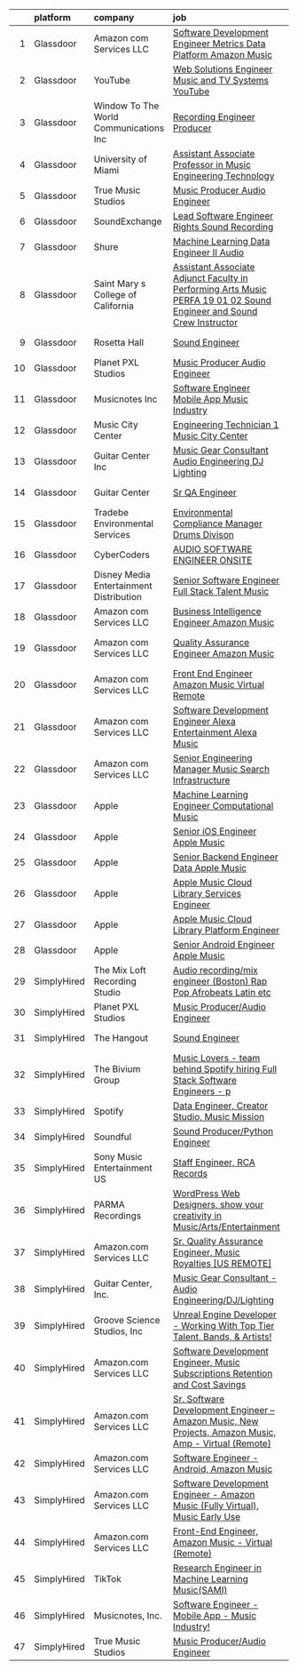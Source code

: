 

|    | platform    | company                                   | job                                                                                                                                                                                                                                                                                                                                                                                                                                                                                                                                                                                                                                                                                                                                                                                                                                                                                                                                                                                                                                                                                                                                                                                                                                                                                                                                                                               | update_time   | location                |
|---:|:------------|:------------------------------------------|:----------------------------------------------------------------------------------------------------------------------------------------------------------------------------------------------------------------------------------------------------------------------------------------------------------------------------------------------------------------------------------------------------------------------------------------------------------------------------------------------------------------------------------------------------------------------------------------------------------------------------------------------------------------------------------------------------------------------------------------------------------------------------------------------------------------------------------------------------------------------------------------------------------------------------------------------------------------------------------------------------------------------------------------------------------------------------------------------------------------------------------------------------------------------------------------------------------------------------------------------------------------------------------------------------------------------------------------------------------------------------------|:--------------|:------------------------|
|  1 | Glassdoor   | Amazon com Services LLC                   | [Software Development Engineer  Metrics   Data Platform   Amazon Music](https://www.glassdoor.com/partner/jobListing.htm?pos=117&ao=1136043&s=58&guid=00000181f65a963cbb4e2a5f4a0a6931&src=GD_JOB_AD&t=SR&vt=w&cs=1_1fd37f38&cb=1657695541346&jobListingId=1007974314730&jrtk=3-0-1g7r5l5nu2ff8001-1g7r5l5ocg4e4800-6513c17ea0f11d07-)                                                                                                                                                                                                                                                                                                                                                                                                                                                                                                                                                                                                                                                                                                                                                                                                                                                                                                                                                                                                                                            | 12d           | San Francisco, CA       |
|  2 | Glassdoor   | YouTube                                   | [Web Solutions Engineer  Music and TV Systems  YouTube](https://www.glassdoor.com/partner/jobListing.htm?pos=113&ao=1136043&s=58&guid=00000181f65a963cbb4e2a5f4a0a6931&src=GD_JOB_AD&t=SR&vt=w&cs=1_6b8334d3&cb=1657695541346&jobListingId=1007998096861&jrtk=3-0-1g7r5l5nu2ff8001-1g7r5l5ocg4e4800-d5845c0fb7c9ed59-)                                                                                                                                                                                                                                                                                                                                                                                                                                                                                                                                                                                                                                                                                                                                                                                                                                                                                                                                                                                                                                                            | 1d            | New York, NY            |
|  3 | Glassdoor   | Window To The World Communications  Inc   | [Recording Engineer Producer](https://www.glassdoor.com/partner/jobListing.htm?pos=118&ao=1136043&s=58&guid=00000181f65a963cbb4e2a5f4a0a6931&src=GD_JOB_AD&t=SR&vt=w&cs=1_b05b0c47&cb=1657695541346&jobListingId=1007997873638&jrtk=3-0-1g7r5l5nu2ff8001-1g7r5l5ocg4e4800-a3dc1a1154d3f9cb-)                                                                                                                                                                                                                                                                                                                                                                                                                                                                                                                                                                                                                                                                                                                                                                                                                                                                                                                                                                                                                                                                                      | 1d            | Chicago, IL             |
|  4 | Glassdoor   | University of Miami                       | [Assistant Associate Professor in Music Engineering Technology](https://www.glassdoor.com/partner/jobListing.htm?pos=119&ao=1136043&s=58&guid=00000181f65a963cbb4e2a5f4a0a6931&src=GD_JOB_AD&t=SR&vt=w&cs=1_34312bf3&cb=1657695541346&jobListingId=1007993452498&jrtk=3-0-1g7r5l5nu2ff8001-1g7r5l5ocg4e4800-dde728ddebd7cd2b-)                                                                                                                                                                                                                                                                                                                                                                                                                                                                                                                                                                                                                                                                                                                                                                                                                                                                                                                                                                                                                                                    | 4d            | Coral Gables, FL        |
|  5 | Glassdoor   | True Music Studios                        | [Music Producer Audio Engineer](https://www.glassdoor.com/partner/jobListing.htm?pos=104&ao=1110586&s=58&guid=00000181f65a963cbb4e2a5f4a0a6931&src=GD_JOB_AD&t=SR&vt=w&ea=1&cs=1_7279a2c8&cb=1657695541345&jobListingId=1007982844153&cpc=A65DF3A704A48F9B&jrtk=3-0-1g7r5l5nu2ff8001-1g7r5l5ocg4e4800-e9ad603f9e1e1b90--6NYlbfkN0Cclaa377q9GeGOs9YARfq_eCDzB33vFgKlz5yYjo8czEdQQh3p8lYfEptMOoQyBJ7vsIfvVrQSJWNSSVEZI10H-7dZwhNuTLvz-qEP_0j4K4QBnJ4CqLCnpYSlWHbBS4qIZQgqN5MCnUg--oZJjHYXCubqSoCaROBEaetwyPCIiDI7YfS0l3UIgBx9lj3JYF0Tm2B1dQF5ODT-iBa-PTeYFq-RUooMTrkGOLiPGEYb8UfNWge47Hae4MdvThTx17fIP_Idx8lmNaRIbgkRC-8ybdC2816XdBaW3ry-YXdJpumpbhK4aoeIuIF0VPprqAhPOqORNN3kWF0fuM3jBAaBCDL9sWK_hMOatEQFafgIkSUsrgDE1kmWsLBsoATO6hT6CxPm-ov0bneEwP_5s55RVrSRduq94FWcx9V-CtR_ChokTK6mlMpdKLfYqMZujsbvXo6s_PIc3afSlqZzLPNH-IpUz9sLOxBYDHIGZQR-T7alck8ASkWzLef3Gj8_ILdCZFNM_Aq7GQ%3D%3D)                                                                                                                                                                                                                                                                                                                                                                                                                                                                                              | 8d            | Smithfield, RI          |
|  6 | Glassdoor   | SoundExchange                             | [Lead Software Engineer  Rights Sound Recording ](https://www.glassdoor.com/partner/jobListing.htm?pos=125&ao=1136043&s=58&guid=00000181f65a963cbb4e2a5f4a0a6931&src=GD_JOB_AD&t=SR&vt=w&ea=1&cs=1_62d4710f&cb=1657695541347&jobListingId=1007985084763&jrtk=3-0-1g7r5l5nu2ff8001-1g7r5l5ocg4e4800-7962e222d9be0501-)                                                                                                                                                                                                                                                                                                                                                                                                                                                                                                                                                                                                                                                                                                                                                                                                                                                                                                                                                                                                                                                             | 7d            | Remote                  |
|  7 | Glassdoor   | Shure                                     | [Machine Learning Data Engineer II  Audio ](https://www.glassdoor.com/partner/jobListing.htm?pos=122&ao=1136043&s=58&guid=00000181f65a963cbb4e2a5f4a0a6931&src=GD_JOB_AD&t=SR&vt=w&cs=1_82d24405&cb=1657695541347&jobListingId=1007971074899&jrtk=3-0-1g7r5l5nu2ff8001-1g7r5l5ocg4e4800-275af2a80abb2847-)                                                                                                                                                                                                                                                                                                                                                                                                                                                                                                                                                                                                                                                                                                                                                                                                                                                                                                                                                                                                                                                                        | 13d           | Niles, IL               |
|  8 | Glassdoor   | Saint Mary s College of California        | [Assistant Associate Adjunct Faculty in Performing Arts  Music  PERFA 19 01 02  Sound Engineer and Sound Crew Instructor](https://www.glassdoor.com/partner/jobListing.htm?pos=123&ao=1136043&s=58&guid=00000181f65a963cbb4e2a5f4a0a6931&src=GD_JOB_AD&t=SR&vt=w&cs=1_55a4053f&cb=1657695541347&jobListingId=1008000807189&jrtk=3-0-1g7r5l5nu2ff8001-1g7r5l5ocg4e4800-8300eac0aae2c22e-)                                                                                                                                                                                                                                                                                                                                                                                                                                                                                                                                                                                                                                                                                                                                                                                                                                                                                                                                                                                          | 24h           | Moraga, CA              |
|  9 | Glassdoor   | Rosetta Hall                              | [Sound Engineer](https://www.glassdoor.com/partner/jobListing.htm?pos=121&ao=1136043&s=58&guid=00000181f65a963cbb4e2a5f4a0a6931&src=GD_JOB_AD&t=SR&vt=w&ea=1&cs=1_1a270c5e&cb=1657695541346&jobListingId=1007987809960&jrtk=3-0-1g7r5l5nu2ff8001-1g7r5l5ocg4e4800-1a75c061bb43275b-)                                                                                                                                                                                                                                                                                                                                                                                                                                                                                                                                                                                                                                                                                                                                                                                                                                                                                                                                                                                                                                                                                              | 6d            | Boulder, CO             |
| 10 | Glassdoor   | Planet PXL Studios                        | [Music Producer Audio Engineer](https://www.glassdoor.com/partner/jobListing.htm?pos=111&ao=1136043&s=58&guid=00000181f65a963cbb4e2a5f4a0a6931&src=GD_JOB_AD&t=SR&vt=w&ea=1&cs=1_327e474c&cb=1657695541345&jobListingId=1007994583172&jrtk=3-0-1g7r5l5nu2ff8001-1g7r5l5ocg4e4800-2cc3cb251f1ef4b3-)                                                                                                                                                                                                                                                                                                                                                                                                                                                                                                                                                                                                                                                                                                                                                                                                                                                                                                                                                                                                                                                                               | 3d            | Atlanta, GA             |
| 11 | Glassdoor   | Musicnotes  Inc                           | [Software Engineer   Mobile App   Music Industry ](https://www.glassdoor.com/partner/jobListing.htm?pos=101&ao=1110586&s=58&guid=00000181f65a963cbb4e2a5f4a0a6931&src=GD_JOB_AD&t=SR&vt=w&ea=1&cs=1_98e84c2f&cb=1657695541344&jobListingId=1007987824386&cpc=AF1E4A3695F490BE&jrtk=3-0-1g7r5l5nu2ff8001-1g7r5l5ocg4e4800-1b6a51fd5f23768c--6NYlbfkN0AzOvrGu_UugWgn3GqKRF9Dlu_Ew02IZ-2nOt7BxrJX_Sm7R0sRpg5LX2Nb3ovUgcnYc73xOuf68REcZa0Kn_pzjf71i3a3pP6O3dW382joGQgFGzVVVYzqps2-IhRZniP29t4VAJTZQ8QHqrseZo7y6MDfGq9xc5RAMu-9A1PJgbPLImkvemHIW5-Fnh5dMPYN13mWmlHv5Vz3leRC1IUmyniMV0QVPJPuYsDM5DDyBvxfF4bX_WAyedLiu_cpE6F-MIh3fzUT2699ztt8S5sGU2-1puh4dFbZQTYjQm-zssHa4oOK_JJj4uQPaVNIGwkatoVFYcZiPOd5QfOnSLMLZvvOA8C8_f5cLYdH1qqjzT5QUqLYTfbQn3OHCccCP6420pKkJE75Ant0ljfzG5Nlc65bmpVjSrS-FC-Ialf5cllXqNayGJhgRhco4pZwVAVCIGZe5jg6tkCn7Dq5_VpFO6gqgS9QrxZPDKPchpsSWG6JSqRS5VthisLcb2XPp4heTzQhhsyPAc4x8qgGFExiuGd7qQkTRt0%3D)                                                                                                                                                                                                                                                                                                                                                                                                                                                         | 6d            | Madison, WI             |
| 12 | Glassdoor   | Music City Center                         | [Engineering Technician 1   Music City Center](https://www.glassdoor.com/partner/jobListing.htm?pos=127&ao=1136043&s=58&guid=00000181f65a963cbb4e2a5f4a0a6931&src=GD_JOB_AD&t=SR&vt=w&cs=1_1d56655c&cb=1657695541347&jobListingId=1008000412284&jrtk=3-0-1g7r5l5nu2ff8001-1g7r5l5ocg4e4800-2186962e6df4a278-)                                                                                                                                                                                                                                                                                                                                                                                                                                                                                                                                                                                                                                                                                                                                                                                                                                                                                                                                                                                                                                                                     | 24h           | Nashville, TN           |
| 13 | Glassdoor   | Guitar Center  Inc                        | [Music Gear Consultant   Audio Engineering DJ Lighting](https://www.glassdoor.com/partner/jobListing.htm?pos=103&ao=1110586&s=58&guid=00000181f65a963cbb4e2a5f4a0a6931&src=GD_JOB_AD&t=SR&vt=w&ea=1&cs=1_70eafab0&cb=1657695541345&jobListingId=1007977613458&cpc=022796DF6CE1C9E6&jrtk=3-0-1g7r5l5nu2ff8001-1g7r5l5ocg4e4800-581e8f2fb3f00138--6NYlbfkN0B-XkD931Z_CfTt1xk_J8Xb09JRPDG-yzCpVixI3vwp10mNhCF8nhCZPG4aROChdzgkR2-Flt9Mfmw6orsD9pu5-Wdj8V0pQXTUT-xZi8cwCc3adf9snIYkQOzb6ADPovnPR6yQ-Us9QOi4ilUyFghRQ3Yb-4XqHqQnJOVT3m0suo9LV4Dvc7cqMyzmtBW1DfrWqaZil3OmjZS81Qv9JI0iGoaaTbRnQM4AsK7iLGmS9CFlTajPE-k44ofaeeJKe4PnaISaO2Z6fEPxP69Flk88KV_V-D85kzJSInmcT-aP24JlBBWGyyIsBoIqxNwK16furnggckARqhSVWVQvmFmYjMGHs7PNq5pqD0J3ZyLM9ddSbXl-yaof4B8aBHtgfpdJ1e5cMgXXjB0HZ8KTQrpiH1KXFd0eJCIRgzOclOY-b6pmeMArk_TFAArBwg2ySmTPXqcjcsmojmXAK-8XDojMR4hLbv8mVMD_aaQ8kXTueQMYW5KtZ6PhhSjT-6-V5-ztvPeJf-9lV0TkkNmKnmczMxDu-xSZ89CJA6Ua2cTkng%3D%3D)                                                                                                                                                                                                                                                                                                                                                                                                                                      | 11d           | Nashville, TN           |
| 14 | Glassdoor   | Guitar Center                             | [Sr  QA Engineer](https://www.glassdoor.com/partner/jobListing.htm?pos=124&ao=1136043&s=58&guid=00000181f65a963cbb4e2a5f4a0a6931&src=GD_JOB_AD&t=SR&vt=w&cs=1_e9f5c5ff&cb=1657695541347&jobListingId=1007993260702&jrtk=3-0-1g7r5l5nu2ff8001-1g7r5l5ocg4e4800-89007a3c6437a4ea-)                                                                                                                                                                                                                                                                                                                                                                                                                                                                                                                                                                                                                                                                                                                                                                                                                                                                                                                                                                                                                                                                                                  | 4d            | Frederick, MD           |
| 15 | Glassdoor   | Tradebe Environmental Services            | [Environmental Compliance Manager   Drums Divison](https://www.glassdoor.com/partner/jobListing.htm?pos=128&ao=1136043&s=58&guid=00000181f65a963cbb4e2a5f4a0a6931&src=GD_JOB_AD&t=SR&vt=w&ea=1&cs=1_696a6e38&cb=1657695541347&jobListingId=1007970880554&jrtk=3-0-1g7r5l5nu2ff8001-1g7r5l5ocg4e4800-cf13d70524adebc5-)                                                                                                                                                                                                                                                                                                                                                                                                                                                                                                                                                                                                                                                                                                                                                                                                                                                                                                                                                                                                                                                            | 13d           | Millington, TN          |
| 16 | Glassdoor   | CyberCoders                               | [AUDIO SOFTWARE ENGINEER   ONSITE](https://www.glassdoor.com/partner/jobListing.htm?pos=109&ao=1110586&s=58&guid=00000181f65a963cbb4e2a5f4a0a6931&src=GD_JOB_AD&t=SR&vt=w&ea=1&cs=1_c51d27ad&cb=1657695541346&jobListingId=1007994357075&cpc=654405A9B1E0A9F5&jrtk=3-0-1g7r5l5nu2ff8001-1g7r5l5ocg4e4800-d349d29470b0b9ea--6NYlbfkN0CpFJQzrgRR8WqXWK1qKKEqALWJw739KlKqr2H-MSI4eoBlI4EFrmor2FYZMP3muM12TYa1eX62s1as4sK1KBTxr7YSd4bzuOXXHol3SLNurbn9w4z2H36guxaaWjyQPw-5kLAZ4DZaNeXmMNIRg9PN3FTIKdq4p4FV0c0CK18YWeOoDxnbQhZ4Yf3eTOeVQMk4xi7CXFJ77ucoKNSvEgXLkBGFE7LASJpuZvsOSypG6QFa2WXMuDUJrsoghaI2NA8RtE_yDNX0ZfqqPeVyMo6OvLs6Jd9N281hRBosG-BvCIROISg1dEu98bStyHmWhgybOAUkB44Yu4CnoJUNItTyXuPEsCZVrMVwUpYqGaj0qpXO4b-QK4N3KSr-JztdQ9lO7jmGYxeT_QcB9mH-R--iy_rJbjshmIwpuyTEyE-_ZElC96366Z7pM6FhGBJ5m7SFHwmEEbJlO6pAX405kSiIvQfGWmmYr2WKhbBvx3q0sw8-OSz0FCP9-oxCK40VWmQ7yrO0egXwKXx574vxF9vlU8BPyNZrMjUU563fQTwZxuJ3ESK-mIuS5r6OEGmcMU5mBpQ-sSZ2mVS5_QPM3gmTu7UvgmUIPGKw8MKSgPsgt9PmF_G8zVOdA4p4TEpS7EGBAtGFRbu5bgXOKbK-Q429Qst5x2cwY6EhAPtqFTta-i9V_k2qCqBixb4NloX_Z-MQRqwLHDFyg_cp3C6NxNc43rhQRiPtr7_GuaKE8QLVwsVhSiEmGh3BVNoIo3KwGGGxcV2BQAxZQqgrPNCIqUpexJGZyGdDO4esPbHKi3Y8psiU1amLpPfbaiqrZjgu1rvKFpVLFzjmvJDWCehLIz5HwAQliV86zfeCZUqf5hQr9qffNCVQUSJnrjlQa-OK5vPB0heqtx1jExIFvo5f-vWm4jbfDBusTZVjo3wWT5_nwQcotFPG86chEyG-q00iM-sqj9_bHq6VoazCFTktlQUb-l-OwgRZmhc%3D)         | 3d            | San Jose, CA            |
| 17 | Glassdoor   | Disney Media   Entertainment Distribution | [Senior Software Engineer  Full Stack   Talent   Music](https://www.glassdoor.com/partner/jobListing.htm?pos=120&ao=1136043&s=58&guid=00000181f65a963cbb4e2a5f4a0a6931&src=GD_JOB_AD&t=SR&vt=w&cs=1_bdeb7d6d&cb=1657695541346&jobListingId=1007989924594&jrtk=3-0-1g7r5l5nu2ff8001-1g7r5l5ocg4e4800-728e65fc6a8cb306-)                                                                                                                                                                                                                                                                                                                                                                                                                                                                                                                                                                                                                                                                                                                                                                                                                                                                                                                                                                                                                                                            | 5d            | Glendale, CA            |
| 18 | Glassdoor   | Amazon com Services LLC                   | [Business Intelligence Engineer  Amazon Music](https://www.glassdoor.com/partner/jobListing.htm?pos=115&ao=1136043&s=58&guid=00000181f65a963cbb4e2a5f4a0a6931&src=GD_JOB_AD&t=SR&vt=w&cs=1_769837c6&cb=1657695541346&jobListingId=1007971263077&jrtk=3-0-1g7r5l5nu2ff8001-1g7r5l5ocg4e4800-5bd6390416243998-)                                                                                                                                                                                                                                                                                                                                                                                                                                                                                                                                                                                                                                                                                                                                                                                                                                                                                                                                                                                                                                                                     | 13d           | Seattle, WA             |
| 19 | Glassdoor   | Amazon com Services LLC                   | [Quality Assurance Engineer   Amazon Music](https://www.glassdoor.com/partner/jobListing.htm?pos=112&ao=1136043&s=58&guid=00000181f65a963cbb4e2a5f4a0a6931&src=GD_JOB_AD&t=SR&vt=w&cs=1_e4a977d4&cb=1657695541345&jobListingId=1007994106343&jrtk=3-0-1g7r5l5nu2ff8001-1g7r5l5ocg4e4800-08f1f918b3f4fc8f-)                                                                                                                                                                                                                                                                                                                                                                                                                                                                                                                                                                                                                                                                                                                                                                                                                                                                                                                                                                                                                                                                        | 3d            | San Francisco, CA       |
| 20 | Glassdoor   | Amazon com Services LLC                   | [Front End Engineer  Amazon Music   Virtual  Remote ](https://www.glassdoor.com/partner/jobListing.htm?pos=110&ao=1136043&s=58&guid=00000181f65a963cbb4e2a5f4a0a6931&src=GD_JOB_AD&t=SR&vt=w&cs=1_79e71bbd&cb=1657695541345&jobListingId=1007994108438&jrtk=3-0-1g7r5l5nu2ff8001-1g7r5l5ocg4e4800-76c2dc44b4f5d9a5-)                                                                                                                                                                                                                                                                                                                                                                                                                                                                                                                                                                                                                                                                                                                                                                                                                                                                                                                                                                                                                                                              | 3d            | Arizona                 |
| 21 | Glassdoor   | Amazon com Services LLC                   | [Software Development Engineer  Alexa Entertainment  Alexa Music](https://www.glassdoor.com/partner/jobListing.htm?pos=116&ao=1136043&s=58&guid=00000181f65a963cbb4e2a5f4a0a6931&src=GD_JOB_AD&t=SR&vt=w&cs=1_dd7e8932&cb=1657695541348&jobListingId=1008000802033&jrtk=3-0-1g7r5l5nu2ff8001-1g7r5l5ocg4e4800-12e09cf11647cb8a-)                                                                                                                                                                                                                                                                                                                                                                                                                                                                                                                                                                                                                                                                                                                                                                                                                                                                                                                                                                                                                                                  | 24h           | Remote                  |
| 22 | Glassdoor   | Amazon com Services LLC                   | [Senior Engineering Manager   Music Search Infrastructure](https://www.glassdoor.com/partner/jobListing.htm?pos=126&ao=1136043&s=58&guid=00000181f65a963cbb4e2a5f4a0a6931&src=GD_JOB_AD&t=SR&vt=w&cs=1_fb2afc28&cb=1657695541347&jobListingId=1007985414231&jrtk=3-0-1g7r5l5nu2ff8001-1g7r5l5ocg4e4800-3dff316a9fabb990-)                                                                                                                                                                                                                                                                                                                                                                                                                                                                                                                                                                                                                                                                                                                                                                                                                                                                                                                                                                                                                                                         | 7d            | San Francisco, CA       |
| 23 | Glassdoor   | Apple                                     | [Machine Learning Engineer  Computational Music](https://www.glassdoor.com/partner/jobListing.htm?pos=114&ao=1136043&s=58&guid=00000181f65a963cbb4e2a5f4a0a6931&src=GD_JOB_AD&t=SR&vt=w&cs=1_a2b8769e&cb=1657695541346&jobListingId=1007979225854&jrtk=3-0-1g7r5l5nu2ff8001-1g7r5l5ocg4e4800-67f1049acc28ea52-)                                                                                                                                                                                                                                                                                                                                                                                                                                                                                                                                                                                                                                                                                                                                                                                                                                                                                                                                                                                                                                                                   | 10d           | Portland, OR            |
| 24 | Glassdoor   | Apple                                     | [Senior iOS Engineer   Apple Music](https://www.glassdoor.com/partner/jobListing.htm?pos=106&ao=1110586&s=58&guid=00000181f65a963cbb4e2a5f4a0a6931&src=GD_JOB_AD&t=SR&vt=w&cs=1_1e527c3f&cb=1657695541345&jobListingId=1007994891586&cpc=654405A9B1E0A9F5&jrtk=3-0-1g7r5l5nu2ff8001-1g7r5l5ocg4e4800-ecad81cf1e388ff3--6NYlbfkN0BvKrLyj5gPmtZO9T8euul8TCxuuKNOtzRJOomxnwSEodTz2Bc-sPZlFpP0h5lDivrE1d7ke90JG_vI_uX6uDtmk0cpKY0apK6V6rR_oMU1vOkytgAsKl4GKS_vC3uQJq4-UZPKUc1r20tBgs9AFIDyHqEjH1eevIelxLxLjGE3ge4aS967HUDhVWbUXNFn6UY_vGJCEoZB5H1OMlY-PRbNOTPchZaWSdoFe01CyC3ePLaLxvIqyDsYi0Tg69SuQD62ZCSbGEyqSAs2NKxD4DDWgX2fBoQZeGeHtlb_boGasV7eswaMyXYNAHQfIT0BZXYxtygTEDNkIGZkfIbfU6oT4ggZ6drccQlY494h7amPOWq0rfdQV5N0H2qE0T7izwBfiPcWsP2i4_cAToTO5eYVCahazPnRmWz0rsk4VCmPz0_rQSB1tjlzOK-eqVO7Mmi9cagS7VX8j1mgcxS6GV_zrJ54n1lcnpE6NA_SbMdOhnMJ520Mik0aO6nIzBCo7yRMCd7B-sb9VIwq3O7N3Xw7MJLjSNTv5BtYRhuP3We1_EIww2VEFvvho0xfHpINQKSNOqxBxsBSXn6HcuVa6RXJo_Mp-oTvTYTTwSdFrS3YhYthA8VM5V7fYX8wY1b66SHutOgLsq0TAxemVLEkZCQuIQK-e3gpDHeAv4jlAYMH04Uvupv0DemsBsV3S9T-hvknFtOCzdhlsqq0K_pfjBo8yCwQBogN0a6XoNj35EdSeLcm4NFmAp56WxyknxX9xMLuGA4SM8jl_dPCtuvh7KGpw0tBvMkO5r8g9TI9ECc_pBFdb8o9GNHDCld_UNH-Iyxxf-foS6ACACIWdYIG-4S6Ea4wsbn1_4cWuxOxXqw-7fq3hl3yHUOxs4YUhtvMGVXx3WOczRpZ8-3y-glwyrB1tnqovt06mOW8AKEQrl2qvJi4p02UrTwgXraravVWYYce2zVzsB_kfkphkpigWxzy)                           | 3d            | New York, NY            |
| 25 | Glassdoor   | Apple                                     | [Senior Backend Engineer Data   Apple Music](https://www.glassdoor.com/partner/jobListing.htm?pos=105&ao=1110586&s=58&guid=00000181f65a963cbb4e2a5f4a0a6931&src=GD_JOB_AD&t=SR&vt=w&cs=1_1e01828f&cb=1657695541345&jobListingId=1007994891330&cpc=451933188B21919D&jrtk=3-0-1g7r5l5nu2ff8001-1g7r5l5ocg4e4800-0ce79601b9281ec2--6NYlbfkN0BvKrLyj5gPmtZO9T8euul8TCxuuKNOtzRJOomxnwSEodTz2Bc-sPZlC5mDe-NOaJgi_TbeDhSfOXu5w8ojjHHhp_6WQU8mvyxBSQeFOStLLK2k7Txtyyy1_IF8RGyx1aW-faURY-H9xkbGBQYI4dBC5QRjPnbA-ctd-ZqEmYHg3oi4YtV17X-IzegEzIoXe2hzKY0B8OhOtGpNhPkFaYrAH-bE0U5hWxv_zc8Gus7StZ-TVNUXw8gAzgEvsWfj_ug8p9oUYG2Z0YOo2LA2pyFRqWufRkkwda6Rdr7GWKIemMS8XFIJzgMsls7aL_6ygSJXbgY-EHegF05LuU5an1iWxpO66FAbg1VKZyOfMneod4AF4zvvqlSsiq5NiO6eWVJwxgsr_cI0bu8EM_HKbutLSqPI3SbpuAnsxOgZlRwfImaFTX6HMulDoAb4wNb1eQewwySbrxZz1EUas3AIecS2aTEkvF6ehfCyJT7KP7fhqKmcTORRE0wJ8RztDlEqaeWf3MjNHOFTKKU02DduzKIsIc_CzO-IwVLXmqzS4ZboB2QtbkC6QTstJA5LKGqm8GW5NEP_eTwQX6t86mMj2_RK5kwphBHTcSZanWyjorBMslhLZ1e9-WGbAz9MqcbsBj6-ZTLKE1PCNTO2TkCGhvj60uIytk95hv4mP6XcV5qR3k8kZ4-HfHZKC7IQ9UINDEFFkXj_lgdP-6VgNBVHtr1YiuXvpo1hWcbMfK0E5hJiLbrtz3U5_D6c74DqJnNA_17otYg6-lqSWGcpaEZGPs0zb3PYFe3DQpLQit_GZZdFmDWLQh1ll22OcCrWsx9OKX-fBHwDEatJQeqIEhCe52MxiV-ozsEinHsmJcKO6nT4_EYa5W2mmUjG9zVECmBI5BYWTDJ3pTbqxGXuowBK66LyjeN6VHU6oLjnVXhZ1Y7r7O13B4jzN6WVq8lgUjuxbE70cYMPVq3CgseOaiptc_hxIC-ULQc3aqQ%3D)    | 3d            | San Diego, CA           |
| 26 | Glassdoor   | Apple                                     | [Apple Music   Cloud Library Services Engineer](https://www.glassdoor.com/partner/jobListing.htm?pos=102&ao=1110586&s=58&guid=00000181f65a963cbb4e2a5f4a0a6931&src=GD_JOB_AD&t=SR&vt=w&cs=1_0e907ec8&cb=1657695541344&jobListingId=1007989511442&cpc=32EE424DE2B657EB&jrtk=3-0-1g7r5l5nu2ff8001-1g7r5l5ocg4e4800-be8ecbecb66d78cd--6NYlbfkN0BvKrLyj5gPmtZO9T8euul8TCxuuKNOtzRJOomxnwSEodTz2Bc-sPZl1dBMH13w-jMirmmRlYfuk2oS8AQM4czn3-nN1D9TjaG6Rm3wL4IkSr_-Zpw4aohr4VEUC6xwBylXVpv5aqk1KGm2Q7oFK5uG6tiX94UVKK-6IcQHFNCkQAR7RoD3hEFBQVClpptz7HqoeL_0j6NB6ao0q6vg2_AAFwszNL5TGqVTikrhAVWUIJkX13B_DIezm8wiT8RyfeOBHGPFch_J4T39AigS3TGrox4wMONg9mC89f04VRYbJY6GbqA5TStzYM5FSuK5tKAMDAYgIqcw5eO9UlDri-wiiwfobY7sv1L1ov5AJEKp7IdxI4Qr8bnRd7gqNtI_XEf-fw_7gc4Q7IkIClWFc4WaoOfbwm4o7yIrppE10w12SDmqmgO8mqtdccHANu0f0ui_KxfRN9dgGsjhjGGqYx1SW8um9DH_W93dBDBHhmFelBrkgihG-0Q6FnzDam0_bKtw4GSe4nTgE86XSRqfPZWRKMzYODVwoX9vLF-a0pkwfEwZvWflRMgVrurbh2XO9fYyorosim2CYtrWHHPIesUZKxQF1oEkAyOg-dUTK--IjtSfLQSxbSF7kGEj9H8boNXj_q_TDr9aG9Nl7JJGyu3FHcJGWyYL4VdSCy9he3SlcSFisyuqCB2Tqy_aLKk5rOkW0JrRqEz9hSbtjvInWzNhPtChIuTiB2nmYbNFmA6ExsVDn5P61v7IEwVeWss7aiunB3KJeCzlugQ_4fxvcbhC6d8ELYWotMVz0Fjt2JlQuI-KSDc72mN0DCg8TxY_VgjPxwQo1HmPES-JgRiwqNp0RnnfTk7tXJEDLMPdYkqQCqNbjMl8kipv8FlgZ5eeUKuJX9mowIvDwMJDCqYmXtLAyfqzKVz0dHCnItkJah6JzR6F7PsBXBfJ87I-yEJ0o7MAoke8R0w0I8C8ELRW5GLttdxXaR1b3u0%3D) | 5d            | Seattle, WA             |
| 27 | Glassdoor   | Apple                                     | [Apple Music   Cloud Library Platform Engineer](https://www.glassdoor.com/partner/jobListing.htm?pos=107&ao=1110586&s=58&guid=00000181f65a963cbb4e2a5f4a0a6931&src=GD_JOB_AD&t=SR&vt=w&cs=1_5f0d7ac8&cb=1657695541345&jobListingId=1007970746221&cpc=FB7E4A1762AE5BEC&jrtk=3-0-1g7r5l5nu2ff8001-1g7r5l5ocg4e4800-c9d13abfbc6df045--6NYlbfkN0BvKrLyj5gPmtZO9T8euul8TCxuuKNOtzRJOomxnwSEodTz2Bc-sPZl1dBMH13w-jPKC2FcmXtgskzyl6n0E5lMNY8Fhph5dE2E8luwZG1Y8Zsp6SiXuicGrH8yb6GXySN60REP2yfzH843ocBJmD9vcLXXWyt8fN8YFQPc3fXjKlhvbG_jJTgXcR_G5j0Wl9n_47vdPkGdPWHjB4C3mKarY9il8T2kUJMS293FWKd4TiWSvUy5L4P_k2ecpk0dDxoKAM1g59hifvdtcESFrG5QFvZtB-FjpkqeVUE0f2QTGNIq52M2uJRWwo2ameKs7E80KAZu7X9SGUgWWTbmeQdb14orMfLsXvF338Oo8Ls5ZDA9tDQBdh3rxSnfimqBrKeHGoE7ifOg230sPT-kvmqNmwMbrJDTHjg04_obKISjD6QYzheSHnlRg2KTjUTnLzu9pr0BA8cdc59OG_Cj8lEKLyhyGY5PNZm6lqR_29oWNwLL1SXMaGS4fGdxdFY3rJEZ4YeaspZNoS30ZpZeFwBGj4sPliHNx1iwd_P2u6rJT0IxHUdZ0YZWgiMC_i7dEGlWFPW9ahSh6d2-CMRCXfqPLLXan6H2I1DQbwOaFdKo-OeoW-ZhxVVQsmPzi11xHUQqDyeFuHJPtDHQPytHmCtJMPOtom7F7LcB3anJnZx_X6rpnAZNEIOGq9mMCiTnnGBEVqUsMrlZ53_r4c7dipqaEt02e1dxEuG8VnR0oLVakCvBYu8AtA_fHP97J0bWPTpppfOWLiesJmoBsFpKhVfxB1jhj7gIym1g_7MxyEg8AhxIpSDBFoIUKiYjZ4A_wcWVdnXmnVDbp9qX9cLobfRWooZlqbBmlRQhRjbJY1gSyl6XAXS8WKiLX_c8FxGwOtMOYKEG2G7TsVn7EdXf5HdaefSh1Vx3iPx8GcyAwRQoVuX53Q7ZaoplXxScL1swd9WvymvhRJYbRmx1Qp7FH7CMJAUxh1bFCiA%3D) | 13d           | Seattle, WA             |
| 28 | Glassdoor   | Apple                                     | [Senior Android Engineer   Apple Music](https://www.glassdoor.com/partner/jobListing.htm?pos=108&ao=1110586&s=58&guid=00000181f65a963cbb4e2a5f4a0a6931&src=GD_JOB_AD&t=SR&vt=w&cs=1_32b4f7cf&cb=1657695541345&jobListingId=1007984018887&cpc=AC285F3A3ECA6BB0&jrtk=3-0-1g7r5l5nu2ff8001-1g7r5l5ocg4e4800-1d48fe6209326bcd--6NYlbfkN0BvKrLyj5gPmtZO9T8euul8TCxuuKNOtzRJOomxnwSEodTz2Bc-sPZlC5mDe-NOaJin8--Ei5RaBzEFtFHODJ23iicN7ZTfzAeZgjtNi4ojJldcd46RS_DdM-BSvIpYNm_PUFoRYto4x_HQI7s12kzg2KXb_7Fb5GlqesHrTpZWWyrgFVN13tuF21aD40efRond4c7TPZNPBSUDd5MzFSGMzazz6-qK3ZILBm1_QYnKswPrmn4H_Q4TbN78omorbzKmicNxqg9F8-6-WMmEn1VU2VaIyDvhej0M6sT37u75ZHzYQ6T_hBfSNrpr_W7nNsAxn2Mw3PD10hxKvc9PL8qC-4ow5nmWwEDdIzcLgniiG75t5lSx4-TLq9tjedtuv_7i3TztKzqJtR39WBMe_Jhfq2Uby-1We_asUl9ZhhaLB39xzb_YJfgB1Mxrjt3Um3JeciQRjAUPK3bEa7rG8-0dZXfbAeKZVFZNaaEAUu5sgfeZ3WJTLqGTpiZyQJUoSXq-tpRZrmRvywlfPBi77jOTFKkSbtcu4Z2O77at05k6IKGP7rTYA0eCckswN0Ee5cFfdft6qSZ0hDWUaBZ5eqTDO7CIlBg3RtPVEoOcZUzknLQJps7cQjMEPlv9E5gbgnpjfcnmC2kpRr41zGEij7Jm_1ZKEvvklZNHO4tbcI2dY2JTq-6pRXSL0jx1cgkDMmOo4Ca2GVSfoRL6q-pBhdcxoLMvWWQJ0TrpnW58Uy7Ba1mh5wtJn2yWigMy7SwIg8c81fXVw6vXivHA_UBbbRHIk94vu6Hk2o3Lz8ELRnsWmO-ubPU76zm9yX7PqoLUD9H46dMVbzDWNRNBm27lpTFOj6nMLv8mu2ce8T3cWONtwcNVqEhe_wUm3OOZkTqEA3z9siJffpyaTtfHuj7EEAgH2cLoLzhxL2vMFLUUfJSQrsBZfqsG3csOH8BPguwc1G8BUIjrA-ppCkOdFeRey0VUualSYycC-Ug%3D)         | 8d            | San Diego, CA           |
| 29 | SimplyHired | The Mix Loft Recording Studio             | [Audio recording/mix engineer (Boston) Rap Pop Afrobeats Latin etc](https://www.simplyhired.com/job/ItBDeQewPykczH3FXc7X40hudhT4rMdltMW5EuKQQQFv6bR65Fc9SA?q=music+engineer)                                                                                                                                                                                                                                                                                                                                                                                                                                                                                                                                                                                                                                                                                                                                                                                                                                                                                                                                                                                                                                                                                                                                                                                                      | Recently      | Quincy, MA              |
| 30 | SimplyHired | Planet PXL Studios                        | [Music Producer/Audio Engineer](https://www.simplyhired.com/job/JyllIXodsnzXwmHUtfPxX7FanoQ07-5U1JBPr6RWxFuAFeImamewyQ?q=music+engineer)                                                                                                                                                                                                                                                                                                                                                                                                                                                                                                                                                                                                                                                                                                                                                                                                                                                                                                                                                                                                                                                                                                                                                                                                                                          | 3d            | Atlanta, GA             |
| 31 | SimplyHired | The Hangout                               | [Sound Engineer](https://www.simplyhired.com/job/pPtma4KfpJL8yv0IV160PCctZ7zJieTNPnwDrISJ5-REzhgDQyRTVw?q=music+engineer)                                                                                                                                                                                                                                                                                                                                                                                                                                                                                                                                                                                                                                                                                                                                                                                                                                                                                                                                                                                                                                                                                                                                                                                                                                                         | Recently      | Myrtle Beach, SC        |
| 32 | SimplyHired | The Bivium Group                          | [Music Lovers - team behind Spotify hiring Full Stack Software Engineers - p](https://www.simplyhired.com/job/xwPIhzuTN5QU7HiZUxxulf6NVWJJFVEgQggMHrjRfTQugyKoDq1S5w?q=music+engineer)                                                                                                                                                                                                                                                                                                                                                                                                                                                                                                                                                                                                                                                                                                                                                                                                                                                                                                                                                                                                                                                                                                                                                                                            | Recently      | Boston, MA              |
| 33 | SimplyHired | Spotify                                   | [Data Engineer, Creator Studio, Music Mission](https://www.simplyhired.com/job/gx6_0Pe4pjCb2iMDm-oEabY8egsyZ1Ii5bgjJRk6_cKJ1o2Hf2rTOA?q=music+engineer)                                                                                                                                                                                                                                                                                                                                                                                                                                                                                                                                                                                                                                                                                                                                                                                                                                                                                                                                                                                                                                                                                                                                                                                                                           | Recently      | New York, NY            |
| 34 | SimplyHired | Soundful                                  | [Sound Producer/Python Engineer](https://www.simplyhired.com/job/fKwTfqRWVzhZJJT6yoybTUB5_pL76wxlddnu6kqy2_naoU7JVaHVBQ?q=music+engineer)                                                                                                                                                                                                                                                                                                                                                                                                                                                                                                                                                                                                                                                                                                                                                                                                                                                                                                                                                                                                                                                                                                                                                                                                                                         | Recently      | Remote                  |
| 35 | SimplyHired | Sony Music Entertainment US               | [Staff Engineer, RCA Records](https://www.simplyhired.com/job/dwkMmDXnT1hAmYDd9mYCsbJlC48Fo9KuuDMR62WYReptlyXKnOCFWQ?q=music+engineer)                                                                                                                                                                                                                                                                                                                                                                                                                                                                                                                                                                                                                                                                                                                                                                                                                                                                                                                                                                                                                                                                                                                                                                                                                                            | Recently      | Los Angeles, CA         |
| 36 | SimplyHired | PARMA Recordings                          | [WordPress Web Designers, show your creativity in Music/Arts/Entertainment](https://www.simplyhired.com/job/Wpl3TU8XzCpcpJgy39HbFjwOkTi5fD0pThvI6-P168aePEhTBsPxGw?q=music+engineer)                                                                                                                                                                                                                                                                                                                                                                                                                                                                                                                                                                                                                                                                                                                                                                                                                                                                                                                                                                                                                                                                                                                                                                                              | Recently      | Remote                  |
| 37 | SimplyHired | Amazon.com Services LLC                   | [Sr. Quality Assurance Engineer, Music Royalties [US REMOTE]](https://www.simplyhired.com/job/C1Rsz7F4k1g1ia3HPx7qGth3w8vpCerU7Z0E6uiuTG1gRtZgVQLU9A?q=music+engineer)                                                                                                                                                                                                                                                                                                                                                                                                                                                                                                                                                                                                                                                                                                                                                                                                                                                                                                                                                                                                                                                                                                                                                                                                            | Recently      | United States           |
| 38 | SimplyHired | Guitar Center, Inc.                       | [Music Gear Consultant - Audio Engineering/DJ/Lighting](https://www.simplyhired.com/job/A1q2-hoFBf33n2hzvrtqJdUCpA-f5UgA83I6sNug1CkHmCGdLFdqzA?q=music+engineer)                                                                                                                                                                                                                                                                                                                                                                                                                                                                                                                                                                                                                                                                                                                                                                                                                                                                                                                                                                                                                                                                                                                                                                                                                  | 11d           | Nashville, TN           |
| 39 | SimplyHired | Groove Science Studios, Inc               | [Unreal Engine Developer - Working With Top Tier Talent, Bands, & Artists!](https://www.simplyhired.com/job/tMUv0bhv1WXQseALxCUyt4HnppYbuHAxKhmBeo43qD4xlbIyIH-L1Q?q=music+engineer)                                                                                                                                                                                                                                                                                                                                                                                                                                                                                                                                                                                                                                                                                                                                                                                                                                                                                                                                                                                                                                                                                                                                                                                              | Recently      | Remote                  |
| 40 | SimplyHired | Amazon.com Services LLC                   | [Software Development Engineer, Music Subscriptions Retention and Cost Savings](https://www.simplyhired.com/job/9h38VFyEI3JMLD0H4nqsw3pBt5h-TAtcRvMyq9CZsM-Hang_JRILeQ?q=music+engineer)                                                                                                                                                                                                                                                                                                                                                                                                                                                                                                                                                                                                                                                                                                                                                                                                                                                                                                                                                                                                                                                                                                                                                                                          | Recently      | Remote +2 locations     |
| 41 | SimplyHired | Amazon.com Services LLC                   | [Sr. Software Development Engineer – Amazon Music, New Projects, Amazon Music, Amp - Virtual (Remote)](https://www.simplyhired.com/job/gD9GQgVAX8y9kBLbryGE_SpH7tKlmuXIKUhoDVYjw3oCtOm4MdBhMA?q=music+engineer)                                                                                                                                                                                                                                                                                                                                                                                                                                                                                                                                                                                                                                                                                                                                                                                                                                                                                                                                                                                                                                                                                                                                                                   | Recently      | United States           |
| 42 | SimplyHired | Amazon.com Services LLC                   | [Software Engineer - Android, Amazon Music](https://www.simplyhired.com/job/QL7uYIpBrV4RTL9wYiQtqY09L16dihC9DkkQr6UlVCKT7sEpDdPuaQ?q=music+engineer)                                                                                                                                                                                                                                                                                                                                                                                                                                                                                                                                                                                                                                                                                                                                                                                                                                                                                                                                                                                                                                                                                                                                                                                                                              | Recently      | Remote +1 location      |
| 43 | SimplyHired | Amazon.com Services LLC                   | [Software Development Engineer - Amazon Music (Fully Virtual), Music Early Use](https://www.simplyhired.com/job/bPucS2ezOmq_euYS4yOlSlBq38iEEckibLwyk_-ViXd3MbR-kzjfrQ?q=music+engineer)                                                                                                                                                                                                                                                                                                                                                                                                                                                                                                                                                                                                                                                                                                                                                                                                                                                                                                                                                                                                                                                                                                                                                                                          | Recently      | United States           |
| 44 | SimplyHired | Amazon.com Services LLC                   | [Front-End Engineer, Amazon Music - Virtual (Remote)](https://www.simplyhired.com/job/FToscIeqz-cs1-XJYA8lu7mGQmEH2s3SxGy9uuSVkiL6pxPC9eKYRA?q=music+engineer)                                                                                                                                                                                                                                                                                                                                                                                                                                                                                                                                                                                                                                                                                                                                                                                                                                                                                                                                                                                                                                                                                                                                                                                                                    | 3d            | Arizona                 |
| 45 | SimplyHired | TikTok                                    | [Research Engineer in Machine Learning Music(SAMI)](https://www.simplyhired.com/job/o_JKCEMFpNRO4FZQHiwgT2dF5qyeVpOqrRspP6GRP3HsRSMp9jTcgQ?q=music+engineer)                                                                                                                                                                                                                                                                                                                                                                                                                                                                                                                                                                                                                                                                                                                                                                                                                                                                                                                                                                                                                                                                                                                                                                                                                      | Recently      | Seattle, WA +1 location |
| 46 | SimplyHired | Musicnotes, Inc.                          | [Software Engineer - Mobile App - Music Industry!](https://www.simplyhired.com/job/DQw8DzgsKmloXWUurzFo8m0y-u3GH5PfXzlyLSB3TJzuHx4lBxpAfg?q=music+engineer)                                                                                                                                                                                                                                                                                                                                                                                                                                                                                                                                                                                                                                                                                                                                                                                                                                                                                                                                                                                                                                                                                                                                                                                                                       | 6d            | Madison, WI             |
| 47 | SimplyHired | True Music Studios                        | [Music Producer/Audio Engineer](https://www.simplyhired.com/job/6Ue9ErnKmIN0CiGc6YNknqnXfYGF8umQarjiJIWuUQugqNcwh7iIIA?q=music+engineer)                                                                                                                                                                                                                                                                                                                                                                                                                                                                                                                                                                                                                                                                                                                                                                                                                                                                                                                                                                                                                                                                                                                                                                                                                                          | 8d            | Smithfield, RI          |